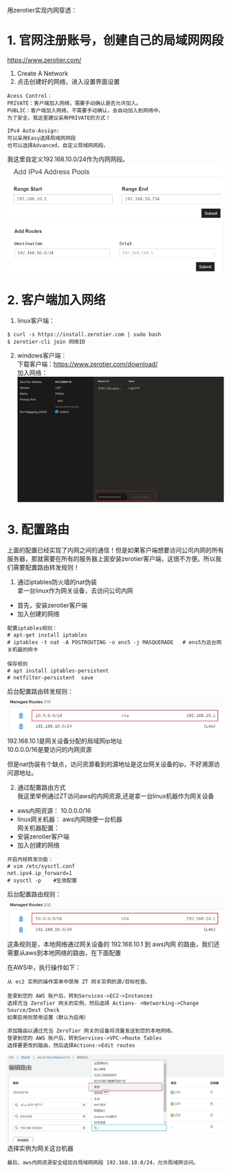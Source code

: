 用zerotier实现内网穿透：  
# 1. 官网注册账号，创建自己的局域网网段  
<https://www.zerotier.com/>  
1. Create A Network  
2. 点击创建好的网络，进入设置界面设置  
```
Acess Control：  
PRIVATE：客户端加入网络，需要手动确认是否允许加入。  
PUBLIC：客户端加入网络，不需要手动确认，会自动加入到网络中。  
为了安全，我这里建议采用PRIVATE的方式！  
```
```
IPv4 Auto-Assign:
可以采用Easy选择局域网网段
也可以选择Advanced，自定义局域网网段。
```
我这里自定义192.168.10.0/24作为内网网段。  
![avatar](https://raw.githubusercontent.com/tanxw123123/vpn/master/zerotier/img/zt-01.jpg)  
![avatar](https://raw.githubusercontent.com/tanxw123123/vpn/master/zerotier/img/zt-02.jpg)  
# 2. 客户端加入网络
1. linux客户端：  
```
$ curl -s https://install.zerotier.com | sudo bash
$ zerotier-cli join 网络ID
```
2. windows客户端：  
下载客户端：<https://www.zerotier.com/download/>  
加入网络：  
![avatar](https://raw.githubusercontent.com/tanxw123123/vpn/master/zerotier/img/zt-03.jpg)   
# 3. 配置路由
上面的配置已经实现了内网之间的通信！但是如果客户端想要访问公司内网的所有服务器，那就需要在所有的服务器上面安装zerotier客户端，这很不方便。所以我们需要配置路由转发规则！   
1. 通过iptables防火墙的nat伪装  
拿一台linux作为网关设备，去访问公司内网  
- 首先，安装zerotier客户端  
- 加入创建的网络
```
配置iptables规则：
# apt-get install iptables 
# iptables -t nat -A POSTROUTING -o ens5 -j MASQUERADE   # ens5为这台网关机器的网卡

保存规则
# apt install iptables-persistent
# netfilter-persistent  save
```
后台配置路由转发规则：  
![avatar](https://raw.githubusercontent.com/tanxw123123/vpn/master/zerotier/img/zt-04.jpg)  
192.168.10.1是网关设备分配的局域网ip地址  
10.0.0.0/16是要访问的内网资源  

但是nat伪装有个缺点，访问资源看到的源地址是这台网关设备的ip，不好溯源访问源地址。  

2. 通过配置路由方式  
我这里举例通过ZT访问aws的内网资源,还是拿一台linux机器作为网关设备  
- aws内网资源： 10.0.0.0/16  
- linux网关机器：  aws内网随便一台机器  
网关机器配置：  
- 安装zerotier客户端  
- 加入创建的网络  
```
开启内核转发功能：
# vim /etc/sysctl.conf
net.ipv4.ip_forward=1
# sysctl -p    #生效配置
```
后台配置路由规则：  
![avatar](https://raw.githubusercontent.com/tanxw123123/vpn/master/zerotier/img/zt-04.jpg)  
这条规则是，本地网络通过网关设备的 192.168.10.1 到 aws内网 的路由，我们还需要从aws到本地网络的路由，在下面配置  

在AWS中，执行操作如下：  
```
从 ec2 实例的操作菜单中禁用 ZT 网关实例的源/目标检查。  

登录到您的 AWS 账户后，转到Services->EC2->Instances
选择充当 ZeroTier 网关的实例，然后选择 Actions- >Networking->Change Source/Dest Check
如果启用则禁用设置（默认为启用）
```
```
添加路由以通过充当 ZeroTier 网关的设备将流量发送到您的本地网络。
登录到您的 AWS 账户后，转到Services->VPC->Route Tables
选择要更改的路由，然后选择Actions->Edit routes
```
![avatar](https://raw.githubusercontent.com/tanxw123123/vpn/master/zerotier/img/zt-05.jpg)  
选择实例为网关这台机器  
```
最后，aws内网资源安全组加白局域网网段 192.168.10.0/24，允许局域网访问。
```



